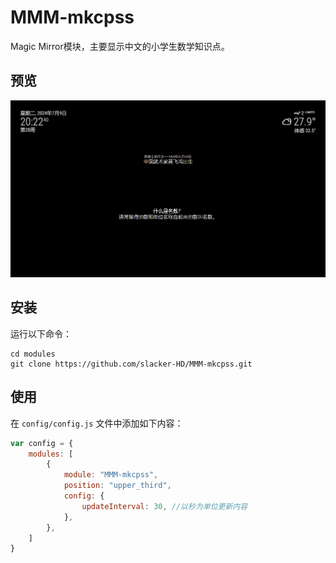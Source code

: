 # MMM-mkcpss

Magic Mirror模块，主要显示中文的小学生数学知识点。


## 预览
![MMM-mkcpss](screenshot.png)

## 安装
运行以下命令：

```shell
cd modules
git clone https://github.com/slacker-HD/MMM-mkcpss.git
```
## 使用
在 `config/config.js` 文件中添加如下内容：
```js
var config = {
    modules: [
        {
			module: "MMM-mkcpss",
			position: "upper_third",
			config: {
				updateInterval: 30, //以秒为单位更新内容
			},
		},
    ]
}
```